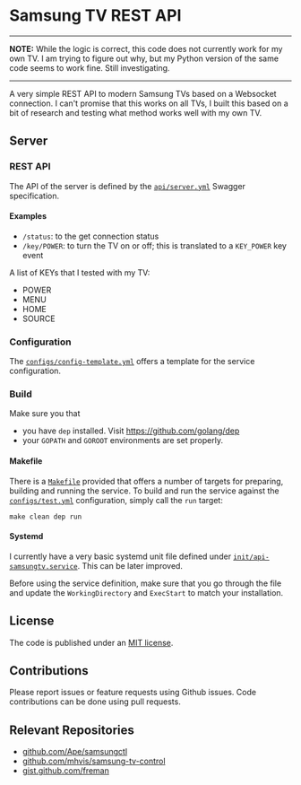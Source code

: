 # Samsung TV REST API

---
    
**NOTE:** While the logic is correct, this code does not currently work for my own TV. I am trying to figure out why, but my Python version of the same code seems to work fine. Still investigating. 

---

A very simple REST API to modern Samsung TVs based on a Websocket connection. I can't promise that this works on all TVs, I built this based on a bit of research and testing what method works well with my own TV.  

## Server

### REST API
The API of the server is defined by the [`api/server.yml`](api/server.yml) Swagger specification. 

#### Examples
* `/status`: to the get connection status
* `/key/POWER`: to turn the TV on or off; this is translated to a `KEY_POWER` key event

A list of KEYs that I tested with my TV: 

* POWER
* MENU
* HOME
* SOURCE

### Configuration
The [`configs/config-template.yml`](configs/config-template.yml) offers a template for the service configuration. 

### Build 

Make sure you that
* you have `dep` installed. Visit https://github.com/golang/dep 
* your `GOPATH` and `GOROOT` environments are set properly.

#### Makefile
There is a [`Makefile`](Makefile) provided that offers a number of targets for preparing, building and running the service. To build and run the service against the [`configs/test.yml`](configs/test.yml) configuration, simply call the `run` target:
```
make clean dep run
```

#### Systemd
I currently have a very basic systemd unit file defined under [`init/api-samsungtv.service`](init/api-samsungtv.service). This can be later improved. 

Before using the service definition, make sure that you go through the file and update the `WorkingDirectory` and `ExecStart` to match your installation.  

## License
The code is published under an [MIT license](LICENSE.md). 

## Contributions
Please report issues or feature requests using Github issues. Code contributions can be done using pull requests. 

## Relevant Repositories
* [github.com/Ape/samsungctl](https://github.com/Ape/samsungctl)
* [github.com/mhvis/samsung-tv-control](https://github.com/mhvis/samsung-tv-control)
* [gist.github.com/freman](https://gist.github.com/freman)

